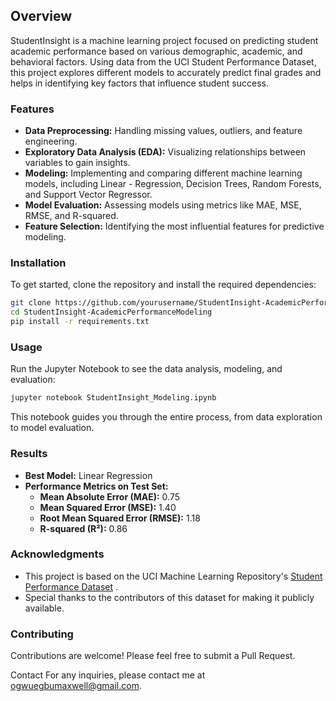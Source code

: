 ## Overview
StudentInsight is a machine learning project focused on predicting student academic performance based on various demographic, academic, and behavioral factors. Using data from the UCI Student Performance Dataset, this project explores different models to accurately predict final grades and helps in identifying key factors that influence student success.

### Features
- **Data Preprocessing:** Handling missing values, outliers, and feature engineering.
- **Exploratory Data Analysis (EDA):** Visualizing relationships between variables to gain insights.
- **Modeling:** Implementing and comparing different machine learning models, including Linear - Regression, Decision Trees, Random Forests, and Support Vector Regressor.
- **Model Evaluation:** Assessing models using metrics like MAE, MSE, RMSE, and R-squared.
- **Feature Selection:** Identifying the most influential features for predictive modeling.


### Installation
To get started, clone the repository and install the required dependencies:

```bash
git clone https://github.com/yourusername/StudentInsight-AcademicPerformanceModeling.git
cd StudentInsight-AcademicPerformanceModeling
pip install -r requirements.txt
```

### Usage
Run the Jupyter Notebook to see the data analysis, modeling, and evaluation:

```bash
jupyter notebook StudentInsight_Modeling.ipynb
```
This notebook guides you through the entire process, from data exploration to model evaluation.


### Results
- **Best Model:** Linear Regression
- **Performance Metrics on Test Set:**
   - **Mean Absolute Error (MAE):** 0.75
   - **Mean Squared Error (MSE):** 1.40
   - **Root Mean Squared Error (RMSE):** 1.18
   - **R-squared (R²):** 0.86


### Acknowledgments
- This project is based on the UCI Machine Learning Repository's [Student Performance Dataset](https://archive.ics.uci.edu/ml/datasets/student+performance)
.
- Special thanks to the contributors of this dataset for making it publicly available.

### Contributing
Contributions are welcome! Please feel free to submit a Pull Request.

Contact
For any inquiries, please contact me at ogwuegbumaxwell@gmail.com.

